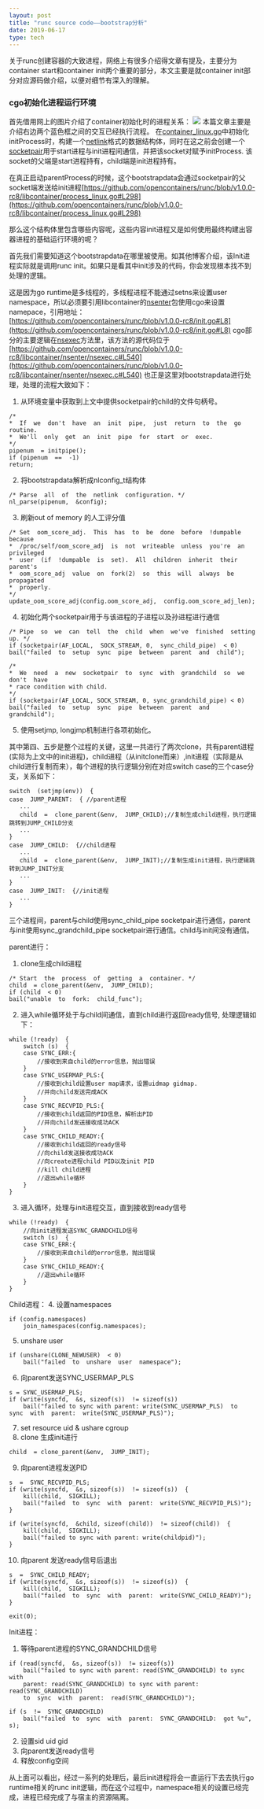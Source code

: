```yaml
---
layout: post
title: "runc source code——bootstrap分析"
date: 2019-06-17
type: tech
---
```


关于runc创建容器的大致进程，网络上有很多介绍得文章有提及，主要分为container start和container init两个重要的部分，本文主要是就container init部分对应源码做介绍，以便对细节有深入的理解。

### cgo初始化进程运行环境

首先借用网上的图片介绍了container初始化时的进程关系：
![](https://img-blog.csdn.net/20170814150514391?watermark/2/text/aHR0cDovL2Jsb2cuY3Nkbi5uZXQvemhvbmdsaW56aGFuZw==/font/5a6L5L2T/fontsize/400/fill/I0JBQkFCMA==/dissolve/70/gravity/Center)
本篇文章主要是介绍右边两个蓝色框之间的交互已经执行流程。
在[container_linux.go](https://github.com/opencontainers/runc/blob/v1.0.0-rc8/libcontainer/container_linux.go#L505)中初始化initProcess时，构建一个[netlink](http://man7.org/linux/man-pages/man7/netlink.7.html)格式的数据结构体，同时在这之前会创建一个[socketpair](https://github.com/opencontainers/runc/blob/v1.0.0-rc8/libcontainer/container_linux.go#L441)用于start进程与init进程间通信，并把该socket对赋予initProcess. 该socket的父端是start进程持有，child端是init进程持有。

在真正启动parentProcess的时候，这个bootstrapdata会通过socketpair的父socket端发送给init进程[https://github.com/opencontainers/runc/blob/v1.0.0-rc8/libcontainer/process_linux.go#L298](https://github.com/opencontainers/runc/blob/v1.0.0-rc8/libcontainer/process_linux.go#L298)

那么这个结构体里包含哪些内容呢，这些内容init进程又是如何使用最终构建出容器进程的基础运行环境的呢？

首先我们需要知道这个bootstrapdata在哪里被使用。如其他博客介绍，该Init进程实际就是调用runc init。如果只是看其中init涉及的代码，你会发现根本找不到处理的逻辑。

这是因为go runtime是多线程的，多线程进程不能通过setns来设置user namespace，所以必须要引用libcontainer的[nsenter](https://github.com/opencontainers/runc/tree/v1.0.0-rc8/libcontainer/nsenter)包使用cgo来设置namepace，引用地址：[https://github.com/opencontainers/runc/blob/v1.0.0-rc8/init.go#L8](https://github.com/opencontainers/runc/blob/v1.0.0-rc8/init.go#L8)
cgo部分的主要逻辑在[nsexec](https://github.com/opencontainers/runc/blob/v1.0.0-rc8/libcontainer/nsenter/nsenter.go#L9)方法里，该方法的源代码位于[https://github.com/opencontainers/runc/blob/v1.0.0-rc8/libcontainer/nsenter/nsexec.c#L540](https://github.com/opencontainers/runc/blob/v1.0.0-rc8/libcontainer/nsenter/nsexec.c#L540)
也正是这里对bootstrapdata进行处理，处理的流程大致如下：

1. 从环境变量中获取到上文中提供socketpair的child的文件句柄号。

```
/*
*  If  we  don't  have  an  init  pipe,  just  return  to  the  go  routine.
*  We'll  only  get  an  init  pipe  for  start  or  exec.
*/
pipenum  = initpipe();
if (pipenum  ==  -1)
return;
```

2. 将bootstrapdata解析成nlconfig_t结构体

```
/* Parse  all  of  the  netlink  configuration. */
nl_parse(pipenum,  &config);
```

3. 刷新out of memory 的人工评分值

```
/* Set  oom_score_adj.  This  has  to  be  done  before  !dumpable  because
*  /proc/self/oom_score_adj  is  not  writeable  unless  you're  an  privileged
*  user  (if  !dumpable  is  set).  All  children  inherit  their  parent's
*  oom_score_adj  value  on  fork(2)  so  this  will  always  be  propagated
*  properly.
*/
update_oom_score_adj(config.oom_score_adj,  config.oom_score_adj_len);
```

4. 初始化两个socketpair用于与该进程的子进程以及孙进程进行通信

```
/* Pipe  so  we  can  tell  the  child  when  we've  finished  setting  up. */
if (socketpair(AF_LOCAL,  SOCK_STREAM, 0,  sync_child_pipe)  < 0)
bail("failed  to  setup  sync  pipe  between  parent  and  child");

/*
*  We  need  a  new  socketpair  to  sync  with  grandchild  so  we  don't  have
* race condition with child.
*/
if (socketpair(AF_LOCAL, SOCK_STREAM, 0, sync_grandchild_pipe) < 0)
bail("failed  to  setup  sync  pipe  between  parent  and  grandchild");
```

5. 使用setjmp, longjmp机制进行各项初始化。

其中第四、五步是整个过程的关键，这里一共进行了两次clone，共有parent进程(实际为上文中的init进程)，child进程（从initclone而来）,init进程（实际是从child进行复制而来），每个进程的执行逻辑分别在对应switch case的三个case分支，关系如下：

```
switch  (setjmp(env))  {
case  JUMP_PARENT:  { //parent进程
   ...
   child  =  clone_parent(&env,  JUMP_CHILD);//复制生成child进程，执行逻辑跳转到JUMP_CHILD分支
   ...
}
case  JUMP_CHILD:  {//child进程
   ...
   child  =  clone_parent(&env,  JUMP_INIT);//复制生成init进程，执行逻辑跳转到JUMP_INIT分支
   ...
}
case  JUMP_INIT:  {//init进程
   ...
}
```

三个进程间，parent与child使用sync_child_pipe socketpair进行通信，parent与init使用sync_grandchild_pipe socketpair进行通信。child与init间没有通信。

parent进行：
1. clone生成child进程

```
/* Start  the  process  of  getting  a  container. */
child  = clone_parent(&env,  JUMP_CHILD);
if (child  < 0)
bail("unable  to  fork:  child_func");
```

2. 进入while循环处于与child间通信，直到child进行返回ready信号, 处理逻辑如下：

```
while (!ready)  {
    switch (s)  {
    case SYNC_ERR:{
        //接收到来自child的error信息，抛出错误
    }
    case SYNC_USERMAP_PLS:{
        //接收到child设置user map请求，设置uidmap gidmap.
        //并向child发送完成ACK
    }
    case SYNC_RECVPID_PLS:{
        //接收到child返回的PID信息，解析出PID
        //并向child发送接收成功ACK
    }
    case SYNC_CHILD_READY:{
        //接收到child返回的ready信号
        //向child发送接收成功ACK
        //向create进程child PID以及init PID
        //kill child进程
        //退出while循环
    }
}
```

3. 进入循环，处理与init进程交互，直到接收到ready信号

```
while (!ready)  {
    //向init进程发送SYNC_GRANDCHILD信号
    switch (s)  {
    case SYNC_ERR:{
        //接收到来自child的error信息，抛出错误
    }
    case SYNC_CHILD_READY:{
        //退出while循环
    }
}
```

Child进程：
4. 设置namespaces

```
if (config.namespaces)
    join_namespaces(config.namespaces);
```

5. unshare user

```
if (unshare(CLONE_NEWUSER)  < 0)
    bail("failed  to  unshare  user  namespace");
```

6. 向parent发送SYNC_USERMAP_PLS

```
s = SYNC_USERMAP_PLS;
if (write(syncfd,  &s, sizeof(s))  != sizeof(s))
    bail("failed to sync with parent: write(SYNC_USERMAP_PLS)  to  sync  with  parent:  write(SYNC_USERMAP_PLS)");
```

7. set resource uid & ushare cgroup
8. clone 生成init进行

```
child  = clone_parent(&env,  JUMP_INIT);
```

9. 向parent进程发送PID

```
s  =  SYNC_RECVPID_PLS;
if (write(syncfd,  &s, sizeof(s))  != sizeof(s))  {
    kill(child,  SIGKILL);
    bail("failed  to  sync  with  parent:  write(SYNC_RECVPID_PLS)");
}

if (write(syncfd,  &child, sizeof(child))  != sizeof(child))  {
    kill(child,  SIGKILL);
    bail("failed to sync with parent: write(childpid)");
}
``` 

10. 向parent 发送ready信号后退出

```
s  =  SYNC_CHILD_READY;
if (write(syncfd,  &s, sizeof(s))  != sizeof(s))  {
    kill(child,  SIGKILL);
    bail("failed  to  sync  with  parent:  write(SYNC_CHILD_READY)");
}

exit(0);
```

Init进程：
1. 等待parent进程的SYNC_GRANDCHILD信号

```
if (read(syncfd,  &s, sizeof(s))  != sizeof(s))
    bail("failed to sync with parent: read(SYNC_GRANDCHILD) to sync with 
    parent: read(SYNC_GRANDCHILD) to sync with parent: read(SYNC_GRANDCHILD)
    to  sync  with  parent:  read(SYNC_GRANDCHILD)");

if (s  !=  SYNC_GRANDCHILD)
    bail("failed  to  sync  with  parent:  SYNC_GRANDCHILD:  got %u",  s);
```

2. 设置sid uid gid
3. 向parent发送ready信号
4. 释放config空间

从上面可以看出，经过一系列的处理后，最后init进程将会一直运行下去去执行go runtime相关的runc init逻辑，而在这个过程中，namespace相关的设置已经完成，进程已经完成了与宿主的资源隔离。




